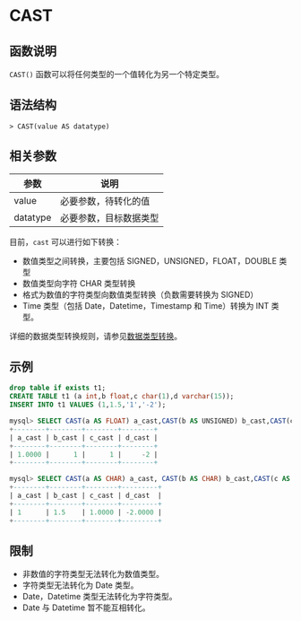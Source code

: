 # **CAST**

## **函数说明**

`CAST()` 函数可以将任何类型的一个值转化为另一个特定类型。

## **语法结构**

```
> CAST(value AS datatype)

```

## **相关参数**

|  参数  | 说明 |
|  ----  | ----  |
| value  | 必要参数，待转化的值 |
| datatype  | 必要参数，目标数据类型 |

目前，`cast` 可以进行如下转换：

* 数值类型之间转换，主要包括 SIGNED，UNSIGNED，FLOAT，DOUBLE 类型
* 数值类型向字符 CHAR 类型转换
* 格式为数值的字符类型向数值类型转换（负数需要转换为 SIGNED）
* Time 类型（包括 Date，Datetime，Timestamp 和 Time）转换为 INT 类型。

详细的数据类型转换规则，请参见[数据类型转换](../../../../Data-Types/data-type-conversion.md)。

## **示例**

```sql
drop table if exists t1;
CREATE TABLE t1 (a int,b float,c char(1),d varchar(15));
INSERT INTO t1 VALUES (1,1.5,'1','-2');

mysql> SELECT CAST(a AS FLOAT) a_cast,CAST(b AS UNSIGNED) b_cast,CAST(c AS SIGNED) c_cast, CAST(d AS SIGNED) d_cast from t1;
+--------+--------+--------+--------+
| a_cast | b_cast | c_cast | d_cast |
+--------+--------+--------+--------+
| 1.0000 |      1 |      1 |     -2 |
+--------+--------+--------+--------+

mysql> SELECT CAST(a AS CHAR) a_cast, CAST(b AS CHAR) b_cast,CAST(c AS DOUBLE) c_cast, CAST(d AS FLOAT) d_cast from t1;
+--------+--------+--------+---------+
| a_cast | b_cast | c_cast | d_cast  |
+--------+--------+--------+---------+
| 1      | 1.5    | 1.0000 | -2.0000 |
+--------+--------+--------+---------+
```

## **限制**

* 非数值的字符类型无法转化为数值类型。
* 字符类型无法转化为 Date 类型。
* Date，Datetime 类型无法转化为字符类型。
* Date 与 Datetime 暂不能互相转化。
